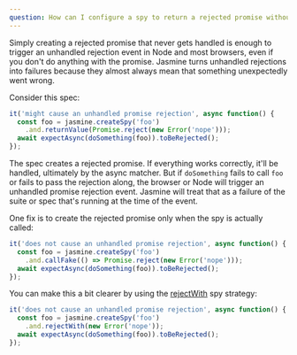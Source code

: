```yaml
---
question: How can I configure a spy to return a rejected promise without triggering an unhandled promise rejection error?
---
```


Simply creating a rejected promise that never gets handled is enough to trigger
an unhandled rejection event in Node and most browsers, even if you don't do
anything with the promise. Jasmine turns unhandled rejections into failures
because they almost always mean that something unexpectedly went wrong.

Consider this spec:

```javascript
it('might cause an unhandled promise rejection', async function() {
  const foo = jasmine.createSpy('foo')
    .and.returnValue(Promise.reject(new Error('nope')));
  await expectAsync(doSomething(foo)).toBeRejected();
});
```

The spec creates a rejected promise. If everything works correctly, it'll be
handled, ultimately by the async matcher. But if `doSomething` fails to call
`foo` or fails to pass the rejection along, the browser or Node will trigger an
unhandled promise rejection event. Jasmine will treat that as a failure of the
suite or spec that's running at the time of the event.

One fix is to create the rejected promise only when the spy is actually called:

```javascript
it('does not cause an unhandled promise rejection', async function() {
  const foo = jasmine.createSpy('foo')
    .and.callFake(() => Promise.reject(new Error('nope')));
  await expectAsync(doSomething(foo)).toBeRejected();
});
```
You can make this a bit clearer by using the
[rejectWith](/api/edge/SpyStrategy.html#rejectWith) spy strategy:

```javascript
it('does not cause an unhandled promise rejection', async function() {
  const foo = jasmine.createSpy('foo')
    .and.rejectWith(new Error('nope'));
  await expectAsync(doSomething(foo)).toBeRejected();
});
```
